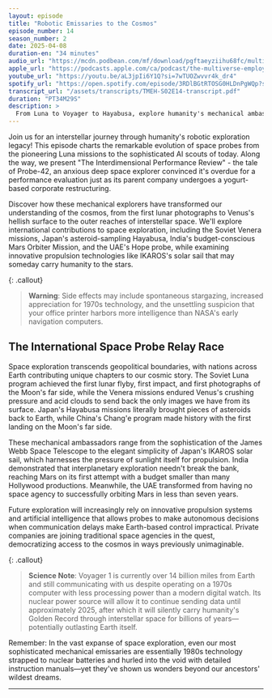 ```yaml
---
layout: episode
title: "Robotic Emissaries to the Cosmos"
episode_number: 14
season_number: 2
date: 2025-04-08
duration-en: "34 minutes"
audio_url: "https://mcdn.podbean.com/mf/download/pgftaeyziihu68fc/multiverse-employee-handbook-s02e14-robotic-emissaries.mp3"
apple_url: "https://podcasts.apple.com/ca/podcast/the-multiverse-employee-handbook/id1764134739?i=1000701845764"
youtube_url: "https://youtu.be/aL3jpIi6Y1Q?si=7wTUOZwvvr4k_dr4"
spotify_url: "https://open.spotify.com/episode/3RDlBGtRTOSG0HLDnPgWQp?si=6yRUb9J8RsypRkC8mYJ9vw"
transcript_url: "/assets/transcripts/TMEH-S02E14-transcript.pdf"
duration: "PT34M29S"
description: >
  From Luna to Voyager to Hayabusa, explore humanity's mechanical ambassadors to the cosmos and their peculiar predicaments, including one probe's anxiety about its performance review following a corporate takeover.
---
```


Join us for an interstellar journey through humanity's robotic exploration legacy! This episode charts the remarkable evolution of space probes from the pioneering Luna missions to the sophisticated AI scouts of today. Along the way, we present "The Interdimensional Performance Review" - the tale of Probe-42, an anxious deep space explorer convinced it's overdue for a performance evaluation just as its parent company undergoes a yogurt-based corporate restructuring.

Discover how these mechanical explorers have transformed our understanding of the cosmos, from the first lunar photographs to Venus's hellish surface to the outer reaches of interstellar space. We'll explore international contributions to space exploration, including the Soviet Venera missions, Japan's asteroid-sampling Hayabusa, India's budget-conscious Mars Orbiter Mission, and the UAE's Hope probe, while examining innovative propulsion technologies like IKAROS's solar sail that may someday carry humanity to the stars.

{: .callout}
> **Warning**: Side effects may include spontaneous stargazing, increased appreciation for 1970s technology, and the unsettling suspicion that your office printer harbors more intelligence than NASA's early navigation computers.

## The International Space Probe Relay Race
Space exploration transcends geopolitical boundaries, with nations across Earth contributing unique chapters to our cosmic story. The Soviet Luna program achieved the first lunar flyby, first impact, and first photographs of the Moon's far side, while the Venera missions endured Venus's crushing pressure and acid clouds to send back the only images we have from its surface. Japan's Hayabusa missions literally brought pieces of asteroids back to Earth, while China's Chang'e program made history with the first landing on the Moon's far side.

These mechanical ambassadors range from the sophistication of the James Webb Space Telescope to the elegant simplicity of Japan's IKAROS solar sail, which harnesses the pressure of sunlight itself for propulsion. India demonstrated that interplanetary exploration needn't break the bank, reaching Mars on its first attempt with a budget smaller than many Hollywood productions. Meanwhile, the UAE transformed from having no space agency to successfully orbiting Mars in less than seven years.

Future exploration will increasingly rely on innovative propulsion systems and artificial intelligence that allows probes to make autonomous decisions when communication delays make Earth-based control impractical. Private companies are joining traditional space agencies in the quest, democratizing access to the cosmos in ways previously unimaginable.

{: .callout}
> **Science Note**: Voyager 1 is currently over 14 billion miles from Earth and still communicating with us despite operating on a 1970s computer with less processing power than a modern digital watch. Its nuclear power source will allow it to continue sending data until approximately 2025, after which it will silently carry humanity's Golden Record through interstellar space for billions of years—potentially outlasting Earth itself.

Remember: In the vast expanse of space exploration, even our most sophisticated mechanical emissaries are essentially 1980s technology strapped to nuclear batteries and hurled into the void with detailed instruction manuals—yet they've shown us wonders beyond our ancestors' wildest dreams.

---
